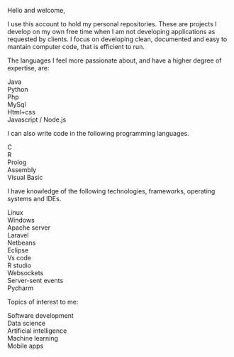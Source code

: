 Hello and welcome,

I use this account to hold my personal repositories. These are projects I develop on my own free time when I am not developing applications as requested by clients. I focus on developing clean, documented and easy to mantain computer code, that is efficient to run.

The languages I feel more passionate about, and have a higher degree of expertise, are:

Java<br>
Python<br>
Php<br>
MySql<br>
Html+css<br>
Javascript / Node.js<br>

I can also write code in the following programming languages.

C<br>
R<br>
Prolog<br>
Assembly<br>
Visual Basic<br>

I have knowledge of the following technologies, frameworks, operating systems and IDEs.

Linux<br>
Windows<br>
Apache server<br>
Laravel<br>
Netbeans<br>
Eclipse<br>
Vs code<br>
R studio<br>
Websockets<br>
Server-sent events<br>
Pycharm<br>


Topics of interest to me:

Software development<br>
Data science<br>
Artificial intelligence<br>
Machine learning<br>
Mobile apps<br>



<!---
bitcodelab/bitcodelab is a ✨ special ✨ repository because its `README.md` (this file) appears on your GitHub profile.
You can click the Preview link to take a look at your changes.
--->
